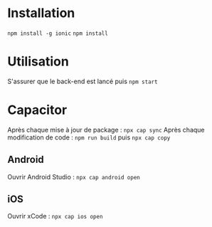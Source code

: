# Installation
`npm install -g ionic`
`npm install`
# Utilisation
S'assurer que le back-end est lancé puis `npm start`

# Capacitor
Après chaque mise à jour de package : `npx cap sync`
Après chaque modification de code : `npm run build` puis `npx cap copy`

## Android
Ouvrir Android Studio : `npx cap android open`

## iOS
Ouvrir xCode : `npx cap ios open`